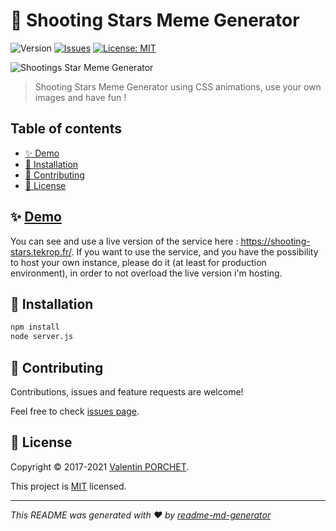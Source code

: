 # 🐶 Shooting Stars Meme Generator

![Version](https://img.shields.io/github/package-json/v/TeKrop/shooting-stars-meme-generator)
[![Issues](https://img.shields.io/github/issues/TeKrop/shooting-stars-meme-generator)](https://github.com/TeKrop/shooting-stars-meme-generator/issues)
[![License: MIT](https://img.shields.io/github/license/TeKrop/shooting-stars-meme-generator)](https://github.com/TeKrop/shooting-stars-meme-generator/blob/master/LICENSE)

![Shootings Star Meme Generator](https://files.tekrop.fr/shooting-stars.jpg)

> Shooting Stars Meme Generator using CSS animations, use your own images and have fun ! 

## Table of contents
* [✨ Demo](#-demo)
* [💽 Installation](#-installation)
* [🤝 Contributing](#-contributing)
* [📝 License](#-license)

## ✨ [Demo](https://shooting-stars.tekrop.fr)

You can see and use a live version of the service here : https://shooting-stars.tekrop.fr/. If you want to use the service, and you have the possibility to host your own instance, please do it (at least for production environment), in order to not overload the live version i'm hosting.

## 💽 Installation

```sh
npm install
node server.js
```

## 🤝 Contributing

Contributions, issues and feature requests are welcome!

Feel free to check [issues page](https://github.com/TeKrop/shooting-stars-meme-generator/issues).

## 📝 License

Copyright © 2017-2021 [Valentin PORCHET](https://github.com/TeKrop).

This project is [MIT](https://github.com/TeKrop/shooting-stars-meme-generator/blob/master/LICENSE) licensed.

***
_This README was generated with ❤️ by [readme-md-generator](https://github.com/kefranabg/readme-md-generator)_
